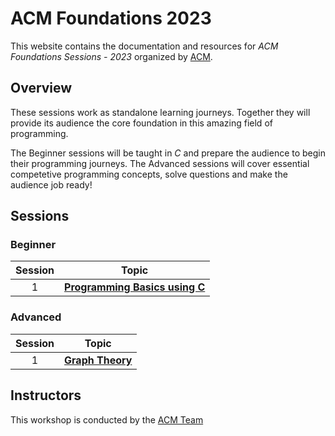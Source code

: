 # ACM Foundations 2023

This website contains the documentation and resources for *ACM Foundations Sessions - 2023* organized by [ACM](https://www.acmbpdc.org/).

## Overview

These sessions work as standalone learning journeys. Together they will provide its audience the core foundation in this amazing field of programming.

The Beginner sessions will be taught in *C* and prepare the audience to begin their programming journeys. The Advanced sessions will cover essential competetive programming concepts, solve questions and make the audience job ready!

## Sessions


### Beginner

| Session | Topic |
| :-----: |:-------------:|
| 1 | [**Programming Basics using C**](./Beginner-1) |

### Advanced

| Session | Topic |
| :-----: |:-------------:|
| 1 | [**Graph Theory**](./Advanced-1) |

## Instructors

This workshop is conducted by the [ACM Team](https://www.acmbpdc.org/about)
